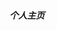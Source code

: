 ##### 个人主页
<!-- 自定义组件 -->
<script setup>
import MyComponent from '../.vitepress/components/home.vue';
</script>
<MyComponent/>
